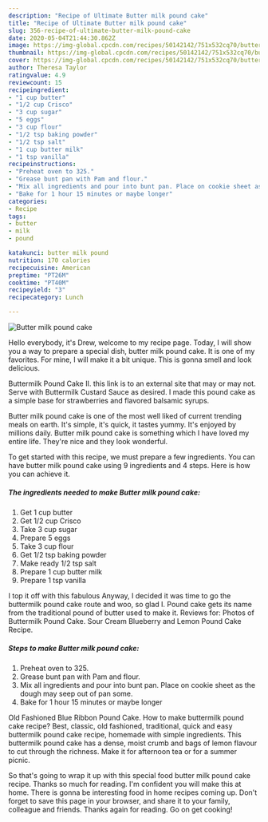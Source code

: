 ```yaml
---
description: "Recipe of Ultimate Butter milk pound cake"
title: "Recipe of Ultimate Butter milk pound cake"
slug: 356-recipe-of-ultimate-butter-milk-pound-cake
date: 2020-05-04T21:44:30.862Z
image: https://img-global.cpcdn.com/recipes/50142142/751x532cq70/butter-milk-pound-cake-recipe-main-photo.jpg
thumbnail: https://img-global.cpcdn.com/recipes/50142142/751x532cq70/butter-milk-pound-cake-recipe-main-photo.jpg
cover: https://img-global.cpcdn.com/recipes/50142142/751x532cq70/butter-milk-pound-cake-recipe-main-photo.jpg
author: Theresa Taylor
ratingvalue: 4.9
reviewcount: 15
recipeingredient:
- "1 cup butter"
- "1/2 cup Crisco"
- "3 cup sugar"
- "5 eggs"
- "3 cup flour"
- "1/2 tsp baking powder"
- "1/2 tsp salt"
- "1 cup butter milk"
- "1 tsp vanilla"
recipeinstructions:
- "Preheat oven to 325."
- "Grease bunt pan with Pam and flour."
- "Mix all ingredients and pour into bunt pan. Place on cookie sheet as the dough may seep out of pan some."
- "Bake for 1 hour 15 minutes or maybe longer"
categories:
- Recipe
tags:
- butter
- milk
- pound

katakunci: butter milk pound 
nutrition: 170 calories
recipecuisine: American
preptime: "PT26M"
cooktime: "PT40M"
recipeyield: "3"
recipecategory: Lunch

---
```



![Butter milk pound cake](https://img-global.cpcdn.com/recipes/50142142/751x532cq70/butter-milk-pound-cake-recipe-main-photo.jpg)

Hello everybody, it's Drew, welcome to my recipe page. Today, I will show you a way to prepare a special dish, butter milk pound cake. It is one of my favorites. For mine, I will make it a bit unique. This is gonna smell and look delicious.

Buttermilk Pound Cake II. this link is to an external site that may or may not. Serve with Buttermilk Custard Sauce as desired. I made this pound cake as a simple base for strawberries and flavored balsamic syrups.

Butter milk pound cake is one of the most well liked of current trending meals on earth. It's simple, it's quick, it tastes yummy. It's enjoyed by millions daily. Butter milk pound cake is something which I have loved my entire life. They're nice and they look wonderful.


To get started with this recipe, we must prepare a few ingredients. You can have butter milk pound cake using 9 ingredients and 4 steps. Here is how you can achieve it.

<!--inarticleads1-->

##### The ingredients needed to make Butter milk pound cake:

1. Get 1 cup butter
1. Get 1/2 cup Crisco
1. Take 3 cup sugar
1. Prepare 5 eggs
1. Take 3 cup flour
1. Get 1/2 tsp baking powder
1. Make ready 1/2 tsp salt
1. Prepare 1 cup butter milk
1. Prepare 1 tsp vanilla


I top it off with this fabulous Anyway, I decided it was time to go the buttermilk pound cake route and woo, so glad I. Pound cake gets its name from the traditional pound of butter used to make it. Reviews for: Photos of Buttermilk Pound Cake. Sour Cream Blueberry and Lemon Pound Cake Recipe. 

<!--inarticleads2-->

##### Steps to make Butter milk pound cake:

1. Preheat oven to 325.
1. Grease bunt pan with Pam and flour.
1. Mix all ingredients and pour into bunt pan. Place on cookie sheet as the dough may seep out of pan some.
1. Bake for 1 hour 15 minutes or maybe longer


Old Fashioned Blue Ribbon Pound Cake. How to make buttermilk pound cake recipe? Best, classic, old fashioned, traditional, quick and easy buttermilk pound cake recipe, homemade with simple ingredients. This buttermilk pound cake has a dense, moist crumb and bags of lemon flavour to cut through the richness. Make it for afternoon tea or for a summer picnic. 

So that's going to wrap it up with this special food butter milk pound cake recipe. Thanks so much for reading. I'm confident you will make this at home. There is gonna be interesting food in home recipes coming up. Don't forget to save this page in your browser, and share it to your family, colleague and friends. Thanks again for reading. Go on get cooking!
